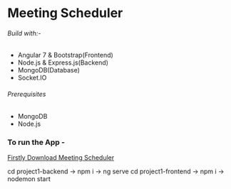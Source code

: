 # Meeting Scheduler

###### Build with:-
- Angular 7 & Bootstrap(Frontend)
- Node.js & Express.js(Backend)
- MongoDB(Database)
- Socket.IO

###### Prerequisites
- MongoDB
- Node.js

### To run the App - 

[Firstly Download Meeting Scheduler](https://github.com/ninadlohar/Meet-App.git)

cd project1-backend -> npm i -> ng serve
cd project1-frontend -> npm i -> nodemon start

